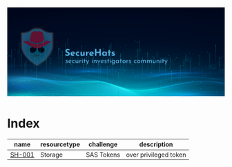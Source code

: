 ![logo](./media/sh-banners.png)
================
# Index

| name | resourcetype | challenge | description |
| - | - | - | - |
| [SH-001](challenges/SH-001/readme.md) | Storage | SAS Tokens | over privileged token |
